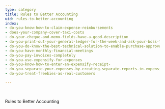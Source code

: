 ```yaml
---
type: category
title: Rules to Better Accounting
uid: rules-to-better-accounting
index:
- do-you-know-how-to-claim-expense-reimbursements
- does-your-company-cover-taxi-costs
- do-your-cheque-and-memo-fields-have-a-good-description
- do-you-print-out-your-general-ledger-for-the-week-and-ask-your-boss-to-initial
- do-you-do-know-the-best-technical-solution-to-enable-purchase-approvals
- do-you-have-monthly-financial-meetings
- do-you-pay-invoices-completely
- do-you-use-expensify-for-expenses
- do-you-know-how-to-enter-an-expensify-receipt-
- do-you-separate-your-expenses-by-creating-separate-reports-in-expensify
- do-you-treat-freebies-as-real-customers

---
```

<p>​​​<br></p>
Rules to Better Accounting

